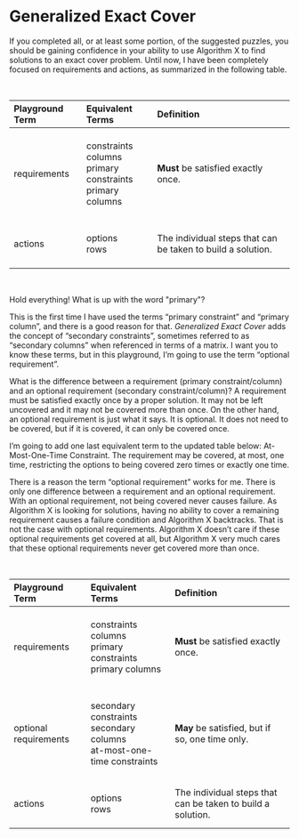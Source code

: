 # Generalized Exact Cover

If you completed all, or at least some portion, of the suggested puzzles, you should be gaining confidence in your ability to use Algorithm X to find solutions to an exact cover problem. Until now, I have been completely focused on requirements and actions, as summarized in the following table.

<BR>

| Playground Term | Equivalent Terms          | Definition                                |
|:--|:----|:------------------------------------------------------------------|
| requirements|<BR>constraints<BR>columns<BR>primary constraints<BR>primary columns<BR><BR>| __Must__ be satisfied exactly once. |
| actions |<BR>options<BR>rows<BR><BR>| The individual steps that can be taken to build a solution.|

<BR>

Hold everything! What is up with the word "primary"?

This is the first time I have used the terms “primary constraint” and “primary column”, and there is a good reason for that. _Generalized Exact Cover_ adds the concept of “secondary constraints”, sometimes referred to as “secondary columns” when referenced in terms of a matrix. I want you to know these terms, but in this playground, I’m going to use the term “optional requirement”.

What is the difference between a requirement (primary constraint/column) and an optional requirement (secondary constraint/column)? A requirement must be satisfied exactly once by a proper solution. It may not be left uncovered and it may not be covered more than once. On the other hand, an optional requirement is just what it says. It is optional. It does not need to be covered, but if it is covered, it can only be covered once.

I’m going to add one last equivalent term to the updated table below: At-Most-One-Time Constraint. The requirement may be covered, at most, one time, restricting the options to being covered zero times or exactly one time.

There is a reason the term “optional requirement” works for me. There is only one difference between a requirement and an optional requirement. With an optional requirement, not being covered never causes failure. As Algorithm X is looking for solutions, having no ability to cover a remaining requirement causes a failure condition and Algorithm X backtracks. That is not the case with optional requirements. Algorithm X doesn’t care if these optional requirements get covered at all, but Algorithm X very much cares that these optional requirements never get covered more than once.

<BR>

| Playground Term | Equivalent Terms          | Definition                                |
|:--|:----|:------------------------------------------------------------------|
| requirements|<BR>constraints<BR>columns<BR>primary constraints<BR>primary columns<BR><BR>| __Must__ be satisfied exactly once. |
| optional requirements|<BR>secondary constraints<BR>secondary columns<BR>at-most-one-time constraints<BR><BR>| __May__ be satisfied, but if so, one time only. |
| actions |<BR>options<BR>rows<BR><BR>| The individual steps that can be taken to build a solution.|

